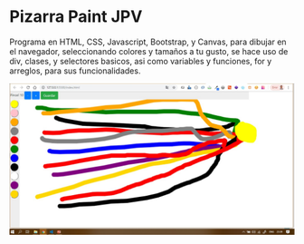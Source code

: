# Pizarra Paint JPV 
Programa en HTML, CSS, Javascript, Bootstrap, y Canvas, para dibujar en el navegador, seleccionando
colores y tamaños a tu gusto, se hace uso de div, clases, y selectores basicos, asi como variables
y funciones, for y arreglos, para sus funcionalidades.

![](image/screenshot.jpg)
